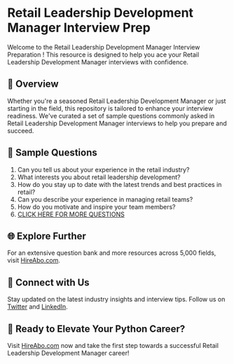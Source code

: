 # Retail Leadership Development Manager Interview Prep

Welcome to the Retail Leadership Development Manager Interview Preparation ! This resource is designed to help you ace your Retail Leadership Development Manager interviews with confidence.

## 🚀 Overview

Whether you're a seasoned Retail Leadership Development Manager or just starting in the field, this repository is tailored to enhance your interview readiness. We've curated a set of sample questions commonly asked in Retail Leadership Development Manager interviews to help you prepare and succeed.

## 📝 Sample Questions

1. Can you tell us about your experience in the retail industry?
2. What interests you about retail leadership development?
3. How do you stay up to date with the latest trends and best practices in retail?
4. Can you describe your experience in managing retail teams?
5. How do you motivate and inspire your team members?
6. [CLICK HERE FOR MORE QUESTIONS](https://hireabo.com/job/22_0_34/Retail%20Leadership%20Development%20Manager)

## 🌐 Explore Further

For an extensive question bank and more resources across 5,000 fields, visit [HireAbo.com](https://www.hireabo.com).

## 📱 Connect with Us

Stay updated on the latest industry insights and interview tips. Follow us on [Twitter](https://twitter.com/hireabo) and [LinkedIn](https://www.linkedin.com/in/hire-abo-3609972a8/).

## 🚀 Ready to Elevate Your Python Career?

Visit [HireAbo.com](https://www.hireabo.com) now and take the first step towards a successful Retail Leadership Development Manager career!